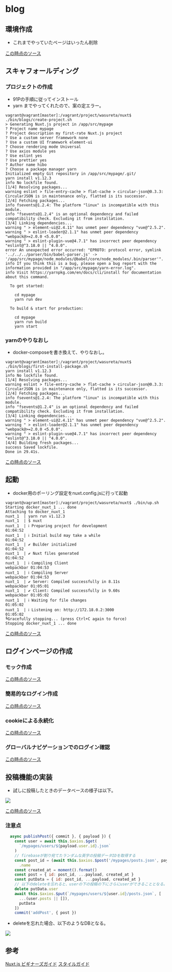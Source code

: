 # blog

## 環境作成

* これまでやっていたページはいったん削除

[この時点のソース](https://github.com/hibohiboo/wasureta/tree/f1d8125275963521c0ecd7fcd0147c7d4120f020/nuxt)

## スキャフォールディング

### プロジェクトの作成

* 91Pの手順に従ってインストール
* yarn までやってくれたので、案の定エラー。

```
vagrant@vagrant[master]:/vagrant/project/wasureta/nuxt$ ./bin/blogs/create-project.sh
> Generating Nuxt.js project in /app/src/mypage
? Project name mypage
? Project description my first-rate Nuxt.js project
? Use a custom server framework none
? Use a custom UI framework element-ui
? Choose rendering mode Universal
? Use axios module yes
? Use eslint yes
? Use prettier yes
? Author name hibo
? Choose a package manager yarn
Initialized empty Git repository in /app/src/mypage/.git/
yarn install v1.12.3
info No lockfile found.
[1/4] Resolving packages...
warning eslint > file-entry-cache > flat-cache > circular-json@0.3.3: CircularJSON is in maintenance only, flatted is its successor.
[2/4] Fetching packages...
info fsevents@1.2.4: The platform "linux" is incompatible with this module.
info "fsevents@1.2.4" is an optional dependency and failed compatibility check. Excluding it from installation.
[3/4] Linking dependencies...
warning " > element-ui@2.4.11" has unmet peer dependency "vue@^2.5.2".
warning " > eslint-loader@2.1.1" has unmet peer dependency "webpack@>=2.0.0 <5.0.0".
warning " > eslint-plugin-vue@4.7.1" has incorrect peer dependency "eslint@^3.18.0 || ^4.0.0".
error An unexpected error occurred: "EPROTO: protocol error, symlink '../../../parser/bin/babel-parser.js' -> '/app/src/mypage/node_modules/@babel/core/node_modules/.bin/parser'".
info If you think this is a bug, please open a bug report with the information provided in "/app/src/mypage/yarn-error.log".
info Visit https://yarnpkg.com/en/docs/cli/install for documentation about this command.

  To get started:

    cd mypage
    yarn run dev

  To build & start for production:

    cd mypage
    yarn run build
    yarn start
```

### yarnのやりなおし

* docker-composeを書き換えて、やりなおし。

```
vagrant@vagrant[master]:/vagrant/project/wasureta/nuxt$ ./bin/blogs/first-install-package.sh
yarn install v1.12.3
info No lockfile found.
[1/4] Resolving packages...
warning eslint > file-entry-cache > flat-cache > circular-json@0.3.3: CircularJSON is in maintenance only, flatted is its successor.
[2/4] Fetching packages...
info fsevents@1.2.4: The platform "linux" is incompatible with this module.
info "fsevents@1.2.4" is an optional dependency and failed compatibility check. Excluding it from installation.
[3/4] Linking dependencies...
warning " > element-ui@2.4.11" has unmet peer dependency "vue@^2.5.2".
warning " > eslint-loader@2.1.1" has unmet peer dependency "webpack@>=2.0.0 <5.0.0".
warning " > eslint-plugin-vue@4.7.1" has incorrect peer dependency "eslint@^3.18.0 || ^4.0.0".
[4/4] Building fresh packages...
success Saved lockfile.
Done in 29.41s.
```

[この時点のソース](https://github.com/hibohiboo/wasureta/tree/dfd16f5ca97101e14a0da9072fda9026a2001442/nuxt)

## 起動

* docker用のポーリング設定をnuxt.config.jsに行って起動

```
vagrant@vagrant[master]:/vagrant/project/wasureta/nuxt$ ./bin/up.sh
Starting docker_nuxt_1 ... done
Attaching to docker_nuxt_1
nuxt_1  | yarn run v1.12.3
nuxt_1  | $ nuxt
nuxt_1  | ℹ Preparing project for development                                   01:04:52
nuxt_1  | ℹ Initial build may take a while                                      01:04:52
nuxt_1  | ✔ Builder initialized                                                 01:04:52
nuxt_1  | ✔ Nuxt files generated                                                01:04:52
nuxt_1  | ℹ Compiling Client                                         webpackbar 01:04:53
nuxt_1  | ℹ Compiling Server                                         webpackbar 01:04:53
nuxt_1  | ✔ Server: Compiled successfully in 8.11s                   webpackbar 01:05:01
nuxt_1  | ✔ Client: Compiled successfully in 9.60s                   webpackbar 01:05:02
nuxt_1  | ℹ Waiting for file changes                                            01:05:02
nuxt_1  | ℹ Listening on: http://172.18.0.2:3000                                01:05:02
╚Gracefully stopping... (press Ctrl+C again to force)
Stopping docker_nuxt_1 ... done
```
[この時点のソース](https://github.com/hibohiboo/wasureta/tree/e01765b2d79a145c5aeacd3668ac5e617fee6933/nuxt)

## ログインページの作成

### モック作成

[この時点のソース](https://github.com/hibohiboo/wasureta/tree/e2d78ad2c26a5aea00ccdbad499cdb3079ae7651/nuxt)

### 簡易的なログイン作成

[この時点のソース](https://github.com/hibohiboo/wasureta/tree/b4512f91816934dbcddd2c0a8cd7b73b9f9177fa/nuxt)


### cookieによる永続化

[この時点のソース](https://github.com/hibohiboo/wasureta/tree/b27eb2a1084931663857050a221432fd5491064c/nuxt)

### グローバルナビゲーションでのログイン確認

[この時点のソース](https://github.com/hibohiboo/wasureta/tree/c072e1231f40ae20cb37df8f5022a0232f4aa6a1j/nuxt)

## 投稿機能の実装

* 試しに投稿したときのデータベースの様子は以下。

![](./images/postsdb.png)

[この時点のソース](https://github.com/hibohiboo/wasureta/tree/628bda0623780eacc186c0a735b11a9edd88503b/nuxt)

### 注意点

```js
  async publishPost({ commit }, { payload }) {
    const user = await this.$axios.$get(
      `/mypages/users/${payload.user.id}.json`
    )
    // firebaseが割り宛てたランダムな英字の投稿データIDを取得する
    const post_id = (await this.$axios.$post('/mypages/posts.json', payload))
      .name
    const created_at = moment().format()
    const post = { id: post_id, ...payload, created_at }
    const putData = { id: post_id, ...payload, created_at }
    // 以下のdeleteを忘れると、userの下の投稿の下にさらにuserができることとなる。
    delete putData.user
    await this.$axios.$put(`/mypages/users/${user.id}/posts.json`, [
      ...(user.posts || []),
      putData
    ])
    commit('addPost', { post })
```

* deleteを忘れた場合、以下のようなDBとなる。

![](./images/delete-forget.png)

## 参考

[Nuxt.js ビギナーズガイド][*0]
[スタイルガイド][*1]

[*0]:https://nuxt-beginners-guide.elevenback.jp/examples/
[*1]:https://jp.vuejs.org/v2/style-guide/